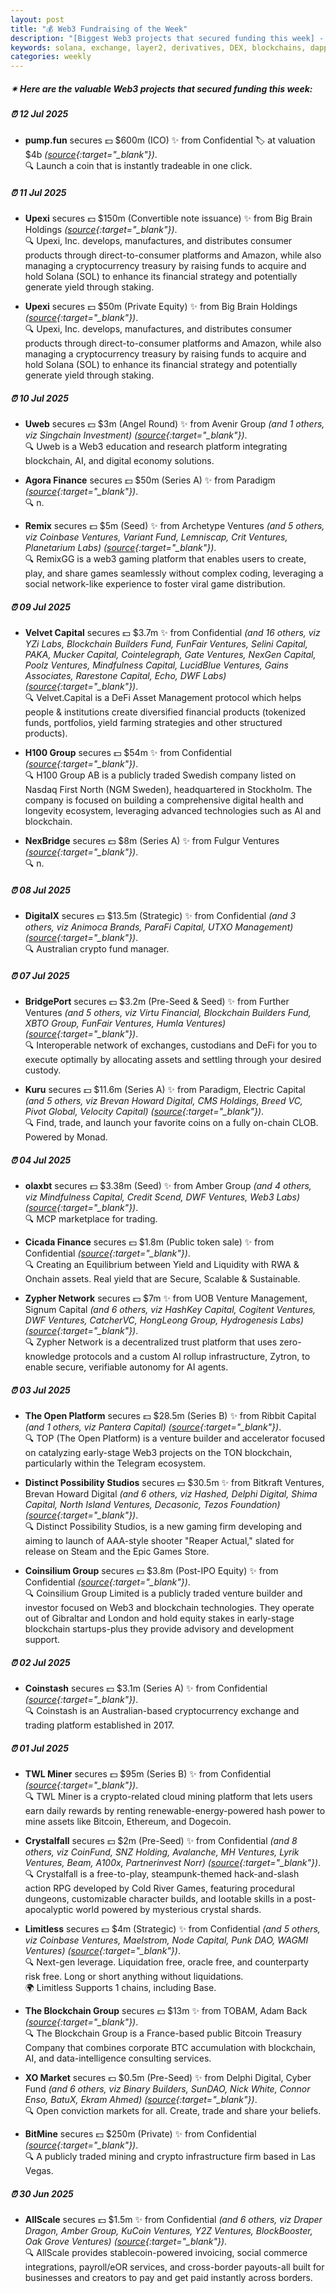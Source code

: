 ```yaml
---
layout: post
title: "💰 Web3 Fundraising of the Week"
description: "[Biggest Web3 projects that secured funding this week] - Featuring Protocol/project, lead investors, other investors, amount raised, valuation, investment refs, supported blockchains and detail about project."
keywords: solana, exchange, layer2, derivatives, DEX, blockchains, dapps, Polygon, optimism, mining
categories: weekly
---  
```


##### ✴ **Here are the valuable Web3 projects that secured funding this week:**


##### ⏰️ **12 Jul 2025**  

 - **pump.fun** secures 💵 $600m (ICO) ✨️ from Confidential 🏷️ at valuation $4b *([source](https://x.com/Ashcryptoreal/status/1944038769126257028){:target="_blank"})*.  
🔍 Launch a coin that is instantly tradeable in one click.

##### ⏰️ **11 Jul 2025**  

 - **Upexi** secures 💵 $150m (Convertible note issuance) ✨️ from Big Brain Holdings *([source](https://x.com/UpexiTreasury/status/1943650000338030651){:target="_blank"})*.  
🔍 Upexi, Inc. develops, manufactures, and distributes consumer products through direct-to-consumer platforms and Amazon, while also managing a cryptocurrency treasury by raising funds to acquire and hold Solana (SOL) to enhance its financial strategy and potentially generate yield through staking.

 - **Upexi** secures 💵 $50m (Private Equity) ✨️ from Big Brain Holdings *([source](https://x.com/UpexiTreasury/status/1943650000338030651){:target="_blank"})*.  
🔍 Upexi, Inc. develops, manufactures, and distributes consumer products through direct-to-consumer platforms and Amazon, while also managing a cryptocurrency treasury by raising funds to acquire and hold Solana (SOL) to enhance its financial strategy and potentially generate yield through staking.

##### ⏰️ **10 Jul 2025**  

 - **Uweb** secures 💵 $3m (Angel Round) ✨️ from Avenir Group *(and 1 others, viz Singchain Investment)* *([source](https://startuprise.org/uweb-raises-in-angel-funding-to-expand-digital-asset-education/){:target="_blank"})*.  
🔍 Uweb is a Web3 education and research platform integrating blockchain, AI, and digital economy solutions.

 - **Agora Finance** secures 💵 $50m (Series A) ✨️ from Paradigm *([source](https://fortune.com/crypto/2025/07/10/exclusive-agora-stablecoin-series-a-venture-paradigm-crypto-van-eck/){:target="_blank"})*.  
🔍 n.

 - **Remix** secures 💵 $5m (Seed) ✨️ from Archetype Ventures *(and 5 others, viz Coinbase Ventures, Variant Fund, Lemniscap, Crit Ventures, Planetarium Labs)* *([source](https://x.com/RemixGG_/status/1943347611601375485){:target="_blank"})*.  
🔍 RemixGG is a web3 gaming platform that enables users to create, play, and share games seamlessly without complex coding, leveraging a social network-like experience to foster viral game distribution.

##### ⏰️ **09 Jul 2025**  

 - **Velvet Capital** secures 💵 $3.7m ✨️ from Confidential *(and 16 others, viz YZi Labs, Blockchain Builders Fund, FunFair Ventures, Selini Capital, PAKA, Mucker Capital, Cointelegraph, Gate Ventures, NexGen Capital, Poolz Ventures, Mindfulness Capital, LucidBlue Ventures, Gains Associates, Rarestone Capital, Echo, DWF Labs)* *([source](https://cointelegraph.com/press-releases/velvet-raises-3-7m-to-launch-defai-operating-system){:target="_blank"})*.  
🔍 Velvet.Capital is a DeFi Asset Management protocol which helps people & institutions create diversified financial products (tokenized funds, portfolios, yield farming strategies and other structured products).

 - **H100 Group** secures 💵 $54m ✨️ from Confidential *([source](https://x.com/H100Group/status/1942835052183707672){:target="_blank"})*.  
🔍 H100 Group AB is a publicly traded Swedish company listed on Nasdaq First North (NGM Sweden), headquartered in Stockholm. The company is focused on building a comprehensive digital health and longevity ecosystem, leveraging advanced technologies such as AI and blockchain.

 - **NexBridge** secures 💵 $8m (Series A) ✨️ from Fulgur Ventures *([source](https://x.com/NexBridgeSV/status/1942971052876763217){:target="_blank"})*.  
🔍 n.

##### ⏰️ **08 Jul 2025**  

 - **DigitalX** secures 💵 $13.5m (Strategic) ✨️ from Confidential *(and 3 others, viz Animoca Brands, ParaFi Capital, UTXO Management)* *([source](https://www.theblock.co/post/361487/digitalx-bitcoin-treasury){:target="_blank"})*.  
🔍 Australian crypto fund manager.

##### ⏰️ **07 Jul 2025**  

 - **BridgePort** secures 💵 $3.2m (Pre-Seed & Seed) ✨️ from Further Ventures *(and 5 others, viz Virtu Financial, Blockchain Builders Fund, XBTO Group, FunFair Ventures, Humla Ventures)* *([source](https://x.com/BridgePortMQ/status/1942359177172754700){:target="_blank"})*.  
🔍 Interoperable network of exchanges, custodians and DeFi for you to execute optimally by allocating assets and settling through your desired custody.

 - **Kuru** secures 💵 $11.6m (Series A) ✨️ from Paradigm, Electric Capital *(and 5 others, viz Brevan Howard Digital, CMS Holdings, Breed VC, Pivot Global, Velocity Capital)* *([source](https://x.com/KuruExchange/status/1942223166165884948){:target="_blank"})*.  
🔍 Find, trade, and launch your favorite coins on a fully on-chain CLOB. Powered by Monad.

##### ⏰️ **04 Jul 2025**  

 - **olaxbt** secures 💵 $3.38m (Seed) ✨️ from Amber Group *(and 4 others, viz Mindfulness Capital, Credit Scend, DWF Ventures, Web3 Labs)* *([source](https://x.com/olaxbt_terminal/status/1941104712616497206){:target="_blank"})*.  
🔍 MCP marketplace for trading.

 - **Cicada Finance** secures 💵 $1.8m (Public token sale) ✨️ from Confidential *([source](https://cicada.finance/launchX){:target="_blank"})*.  
🔍 Creating an Equilibrium between Yield and Liquidity with RWA & Onchain assets. Real yield that are Secure, Scalable & Sustainable.

 - **Zypher Network** secures 💵 $7m ✨️ from UOB Venture Management, Signum Capital *(and 6 others, viz HashKey Capital, Cogitent Ventures, DWF Ventures, CatcherVC, HongLeong Group, Hydrogenesis Labs)* *([source](https://x.com/Zypher_Network/status/1941050199549661561){:target="_blank"})*.  
🔍 Zypher Network is a decentralized trust platform that uses zero-knowledge protocols and a custom AI rollup infrastructure, Zytron, to enable secure, verifiable autonomy for AI agents.

##### ⏰️ **03 Jul 2025**  

 - **The Open Platform** secures 💵 $28.5m (Series B) ✨️ from Ribbit Capital *(and 1 others, viz Pantera Capital)* *([source](https://fortune.com/crypto/2025/07/03/telegram-blockchain-the-open-platform-top-ribbit-pantera-capital/){:target="_blank"})*.  
🔍 TOP (The Open Platform) is a venture builder and accelerator focused on catalyzing early-stage Web3 projects on the TON blockchain, particularly within the Telegram ecosystem.

 - **Distinct Possibility Studios** secures 💵 $30.5m ✨️ from Bitkraft Ventures, Brevan Howard Digital *(and 6 others, viz Hashed, Delphi Digital, Shima Capital, North Island Ventures, Decasonic, Tezos Foundation)* *([source](https://www.theblock.co/post/360973/bitkraft-brevan-howard-30-million-round-everquest-creator-gaming-studio){:target="_blank"})*.  
🔍 Distinct Possibility Studios, is a new gaming firm developing and aiming to launch of AAA-style shooter "Reaper Actual," slated for release on Steam and the Epic Games Store.

 - **Coinsilium Group** secures 💵 $3.8m (Post-IPO Equity) ✨️ from Confidential *([source](https://x.com/CoinsiliumGroup/status/1940653272068428096){:target="_blank"})*.  
🔍 Coinsilium Group Limited is a publicly traded venture builder and investor focused on Web3 and blockchain technologies. They operate out of Gibraltar and London and hold equity stakes in early-stage blockchain startups-plus they provide advisory and development support.

##### ⏰️ **02 Jul 2025**  

 - **Coinstash** secures 💵 $3.1m (Series A) ✨️ from Confidential *([source](https://x.com/Coinstash_AU/status/1940599881019912666){:target="_blank"})*.  
🔍 Coinstash is an Australian-based cryptocurrency exchange and trading platform established in 2017.

##### ⏰️ **01 Jul 2025**  

 - **TWL Miner** secures 💵 $95m (Series B) ✨️ from Confidential *([source](https://x.com/CoinnessGL/status/1940020631325815080){:target="_blank"})*.  
🔍 TWL Miner is a crypto-related cloud mining platform that lets users earn daily rewards by renting renewable-energy-powered hash power to mine assets like Bitcoin, Ethereum, and Dogecoin.

 - **Crystalfall** secures 💵 $2m (Pre-Seed) ✨️ from Confidential *(and 8 others, viz CoinFund, SNZ Holding, Avalanche, MH Ventures, Lyrik Ventures, Beam, A100x, Partnerinvest Norr)* *([source](https://x.com/PlayCrystalfall/status/1940057159682625968){:target="_blank"})*.  
🔍 Crystalfall is a free-to-play, steampunk-themed hack-and-slash action RPG developed by Cold River Games, featuring procedural dungeons, customizable character builds, and lootable skills in a post-apocalyptic world powered by mysterious crystal shards.

 - **Limitless** secures 💵 $4m (Strategic) ✨️ from Confidential *(and 5 others, viz Coinbase Ventures, Maelstrom, Node Capital, Punk DAO, WAGMI Ventures)* *([source](https://dailyhodl.com/2025/07/01/limitless-raise-4-million-strategic-funding-launch-points-ahead-of-tge/){:target="_blank"})*.  
🔍 Next-gen leverage. Liquidation free, oracle free, and counterparty risk free. Long or short anything without liquidations.  
🌍 Limitless Supports 1 chains, including Base.

 - **The Blockchain Group** secures 💵 $13m ✨️ from TOBAM, Adam Back *([source](https://www.coindesk.com/markets/2025/07/01/the-blockchain-group-raises-13m-to-advance-bitcoin-treasury-vision){:target="_blank"})*.  
🔍 The Blockchain Group is a France-based public Bitcoin Treasury Company that combines corporate BTC accumulation with blockchain, AI, and data-intelligence consulting services.

 - **XO Market** secures 💵 $0.5m (Pre-Seed) ✨️ from Delphi Digital, Cyber Fund *(and 6 others, viz Binary Builders, SunDAO, Nick White, Connor Enso, BatuX, Ekram Ahmed)* *([source](https://x.com/xodotmarket/status/1940099814122979742){:target="_blank"})*.  
🔍 Open conviction markets for all. Create, trade and share your beliefs.

 - **BitMine** secures 💵 $250m (Private) ✨️ from Confidential *([source](https://www.stocktitan.net/news/BMNR/bit-mine-immersion-technologies-announces-250-million-private-2q4ngrykahsk.html){:target="_blank"})*.  
🔍 A publicly traded mining and crypto infrastructure firm based in Las Vegas.

##### ⏰️ **30 Jun 2025**  

 - **AllScale** secures 💵 $1.5m ✨️ from Confidential *(and 6 others, viz Draper Dragon, Amber Group, KuCoin Ventures, Y2Z Ventures, BlockBooster, Oak Grove Ventures)* *([source](https://x.com/allscaleio/status/1939895248093851967){:target="_blank"})*.  
🔍 AllScale provides stablecoin-powered invoicing, social commerce integrations, payroll/eOR services, and cross-border payouts-all built for businesses and creators to pay and get paid instantly across borders.
